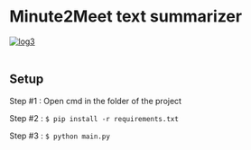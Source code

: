 # Minute2Meet text summarizer

<a href="https://ibb.co/tYRQFsR"><img src="https://i.ibb.co/mhpbgqp/log3.jpg" alt="log3" border="0"></a><br /><a target='_blank' href='https://imgbb.com/'></a><br />

## Setup

Step #1 : Open cmd in the folder of the project

Step #2 : ``$ pip install -r requirements.txt``

Step #3 : ``$ python main.py``